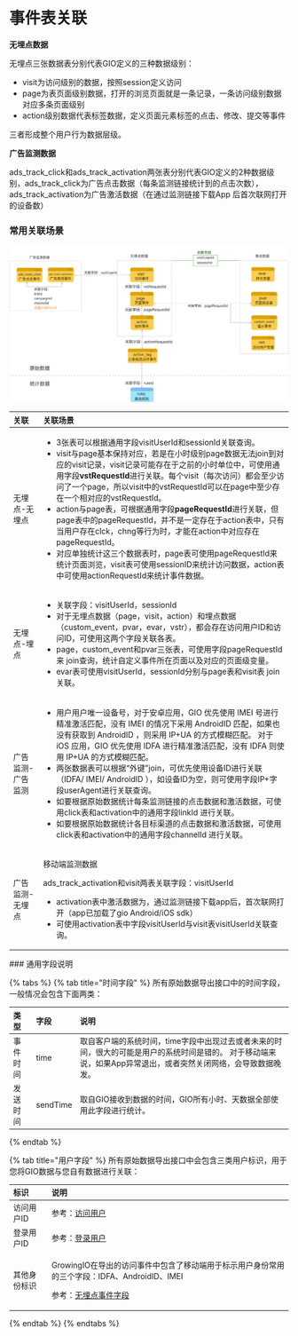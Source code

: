 # 事件表关联

**无埋点数据**

无埋点三张数据表分别代表GIO定义的三种数据级别：

* visit为访问级别的数据，按照session定义访问
* page为表页面级别数据，打开的浏览页面就是一条记录，一条访问级别数据对应多条页面级别
* action级别数据代表标签数据，定义页面元素标签的点击、修改、提交等事件

三者形成整个用户行为数据层级。

**广告监测数据**

ads\_track\_click和ads\_track\_activation两张表分别代表GIO定义的2种数据级别，ads\_track\_click为广告点击数据（每条监测链接统计到的点击次数），ads\_track\_activation为广告激活数据（在通过监测链接下载App 后首次联网打开的设备数）

### **常用关联场景**

![](../../../../.gitbook/assets/yuan-shi-shu-ju-guan-lian-guan-xi-tu%20%284%29.png)

<table>
  <thead>
    <tr>
      <th style="text-align:left">&#x5173;&#x8054;</th>
      <th style="text-align:left">&#x5173;&#x8054;&#x573A;&#x666F;</th>
    </tr>
  </thead>
  <tbody>
    <tr>
      <td style="text-align:left">&#x65E0;&#x57CB;&#x70B9;-&#x65E0;&#x57CB;&#x70B9;</td>
      <td style="text-align:left">
        <ul>
          <li>3&#x5F20;&#x8868;&#x53EF;&#x4EE5;&#x6839;&#x636E;&#x901A;&#x7528;&#x5B57;&#x6BB5;visitUserId&#x548C;sessionId&#x5173;&#x8054;&#x67E5;&#x8BE2;&#x3002;</li>
          <li>visit&#x4E0E;page&#x57FA;&#x672C;&#x4FDD;&#x6301;&#x5BF9;&#x5E94;&#xFF0C;&#x82E5;&#x662F;&#x5728;&#x5C0F;&#x65F6;&#x7EA7;&#x522B;page&#x6570;&#x636E;&#x65E0;&#x6CD5;join&#x5230;&#x5BF9;&#x5E94;&#x7684;visit&#x8BB0;&#x5F55;&#xFF0C;visit&#x8BB0;&#x5F55;&#x53EF;&#x80FD;&#x5B58;&#x5728;&#x4E8E;&#x4E4B;&#x524D;&#x7684;&#x5C0F;&#x65F6;&#x5355;&#x4F4D;&#x4E2D;&#xFF0C;&#x53EF;&#x4F7F;&#x7528;&#x901A;&#x7528;&#x5B57;&#x6BB5;<b>vstRequestId</b>&#x8FDB;&#x884C;&#x5173;&#x8054;&#x3002;&#x6BCF;&#x4E2A;visit&#xFF08;&#x6BCF;&#x6B21;&#x8BBF;&#x95EE;&#xFF09;&#x90FD;&#x4F1A;&#x81F3;&#x5C11;&#x8BBF;&#x95EE;&#x4E86;&#x4E00;&#x4E2A;page&#xFF0C;&#x6240;&#x4EE5;visit&#x4E2D;&#x7684;vstRequestId&#x53EF;&#x4EE5;&#x5728;page&#x4E2D;&#x81F3;&#x5C11;&#x5B58;&#x5728;&#x4E00;&#x4E2A;&#x76F8;&#x5BF9;&#x5E94;&#x7684;vstRequestId&#x3002;</li>
          <li>action&#x4E0E;page&#x8868;&#xFF0C;&#x53EF;&#x6839;&#x636E;&#x901A;&#x7528;&#x5B57;&#x6BB5;<b>pageRequestId</b>&#x8FDB;&#x884C;&#x5173;&#x8054;&#xFF0C;&#x4F46;page&#x8868;&#x4E2D;&#x7684;pageRequestId&#xFF0C;&#x5E76;&#x4E0D;&#x662F;&#x4E00;&#x5B9A;&#x5B58;&#x5728;&#x4E8E;action&#x8868;&#x4E2D;&#xFF0C;&#x53EA;&#x6709;&#x5F53;&#x7528;&#x6237;&#x5B58;&#x5728;clck&#xFF0C;chng&#x7B49;&#x884C;&#x4E3A;&#x65F6;&#xFF0C;&#x624D;&#x80FD;&#x5728;action&#x4E2D;&#x5BF9;&#x5E94;&#x5B58;&#x5728;pageRequestId&#x3002;</li>
          <li>&#x5BF9;&#x5E94;&#x5355;&#x72EC;&#x7EDF;&#x8BA1;&#x8FD9;&#x4E09;&#x4E2A;&#x6570;&#x636E;&#x8868;&#x65F6;&#xFF0C;page&#x8868;&#x53EF;&#x4F7F;&#x7528;pageRequestId&#x6765;&#x7EDF;&#x8BA1;&#x9875;&#x9762;&#x6D4F;&#x89C8;&#xFF0C;visit&#x8868;&#x53EF;&#x4F7F;&#x7528;sessionID&#x6765;&#x7EDF;&#x8BA1;&#x8BBF;&#x95EE;&#x6570;&#x636E;&#xFF0C;action&#x8868;&#x4E2D;&#x53EF;&#x4F7F;&#x7528;actionRequestId&#x6765;&#x7EDF;&#x8BA1;&#x4E8B;&#x4EF6;&#x6570;&#x636E;&#x3002;</li>
        </ul>
      </td>
    </tr>
    <tr>
      <td style="text-align:left">&#x65E0;&#x57CB;&#x70B9;-&#x57CB;&#x70B9;</td>
      <td style="text-align:left">
        <ul>
          <li>&#x5173;&#x8054;&#x5B57;&#x6BB5;&#xFF1A;visitUserId&#xFF0C;sessionId</li>
          <li>&#x5BF9;&#x4E8E;&#x65E0;&#x57CB;&#x70B9;&#x6570;&#x636E;&#xFF08;page&#xFF0C;visit&#xFF0C;action&#xFF09;&#x548C;&#x57CB;&#x70B9;&#x6570;&#x636E;&#xFF08;custom_event&#xFF0C;pvar&#xFF0C;evar&#xFF0C;vstr&#xFF09;&#xFF0C;&#x90FD;&#x4F1A;&#x5B58;&#x5728;&#x8BBF;&#x95EE;&#x7528;&#x6237;ID&#x548C;&#x8BBF;&#x95EE;ID&#xFF0C;&#x53EF;&#x4F7F;&#x7528;&#x8FD9;&#x4E24;&#x4E2A;&#x5B57;&#x6BB5;&#x5173;&#x8054;&#x5404;&#x8868;&#x3002;</li>
          <li>page&#xFF0C;custom_event&#x548C;pvar&#x4E09;&#x5F20;&#x8868;&#xFF0C;&#x53EF;&#x4F7F;&#x7528;&#x5B57;&#x6BB5;pageRequestId&#x6765;
            join&#x67E5;&#x8BE2;&#xFF0C;&#x7EDF;&#x8BA1;&#x81EA;&#x5B9A;&#x4E49;&#x4E8B;&#x4EF6;&#x6240;&#x5728;&#x9875;&#x9762;&#x4EE5;&#x53CA;&#x5BF9;&#x5E94;&#x7684;&#x9875;&#x9762;&#x7EA7;&#x53D8;&#x91CF;&#x3002;</li>
          <li>evar&#x8868;&#x53EF;&#x4F7F;&#x7528;visitUserId&#xFF0C;sessionId&#x5206;&#x522B;&#x4E0E;page&#x8868;&#x548C;visit&#x8868;
            join&#x5173;&#x8054;&#x3002;</li>
        </ul>
      </td>
    </tr>
    <tr>
      <td style="text-align:left">&#x5E7F;&#x544A;&#x76D1;&#x6D4B;-&#x5E7F;&#x544A;&#x76D1;&#x6D4B;</td>
      <td
      style="text-align:left">
        <ul>
          <li>&#x7528;&#x6237;&#x7528;&#x6237;&#x552F;&#x4E00;&#x8BBE;&#x5907;&#x53F7;&#xFF0C;&#x5BF9;&#x4E8E;&#x5B89;&#x5353;&#x5E94;&#x7528;&#xFF0C;GIO
            &#x4F18;&#x5148;&#x4F7F;&#x7528; IMEI &#x53F7;&#x8FDB;&#x884C;&#x7CBE;&#x51C6;&#x6FC0;&#x6D3B;&#x5339;&#x914D;&#xFF0C;&#x6CA1;&#x6709;
            IMEI &#x7684;&#x60C5;&#x51B5;&#x4E0B;&#x91C7;&#x7528; AndroidID &#x5339;&#x914D;&#xFF0C;&#x5982;&#x679C;&#x4E5F;&#x6CA1;&#x6709;&#x83B7;&#x53D6;&#x5230;
            AndroidID &#xFF0C;&#x5219;&#x91C7;&#x7528; IP+UA &#x7684;&#x65B9;&#x5F0F;&#x6A21;&#x7CCA;&#x5339;&#x914D;&#x3002;
            &#x5BF9;&#x4E8E; iOS &#x5E94;&#x7528;&#xFF0C;GIO &#x4F18;&#x5148;&#x4F7F;&#x7528;
            IDFA &#x8FDB;&#x884C;&#x7CBE;&#x51C6;&#x6FC0;&#x6D3B;&#x5339;&#x914D;&#xFF0C;&#x6CA1;&#x6709;
            IDFA &#x5219;&#x4F7F;&#x7528; IP+UA &#x7684;&#x65B9;&#x5F0F;&#x6A21;&#x7CCA;&#x5339;&#x914D;&#x3002;</li>
          <li>&#x4E24;&#x5F20;&#x6570;&#x636E;&#x8868;&#x53EF;&#x4EE5;&#x6839;&#x636E;&#x201C;&#x5916;&#x952E;&#x201D;join&#xFF0C;&#x53EF;&#x4F18;&#x5148;&#x4F7F;&#x7528;&#x8BBE;&#x5907;ID&#x8FDB;&#x884C;&#x5173;&#x8054;&#xFF08;IDFA/
            IMEI/ AndroidID &#xFF09;&#xFF0C;&#x5982;&#x8BBE;&#x5907;ID&#x4E3A;&#x7A7A;&#xFF0C;&#x5219;&#x53EF;&#x4F7F;&#x7528;&#x5B57;&#x6BB5;IP+&#x5B57;&#x6BB5;userAgent&#x8FDB;&#x884C;&#x5173;&#x8054;&#x67E5;&#x8BE2;&#x3002;</li>
          <li>&#x5982;&#x8981;&#x6839;&#x636E;&#x539F;&#x59CB;&#x6570;&#x636E;&#x7EDF;&#x8BA1;&#x6BCF;&#x6761;&#x76D1;&#x6D4B;&#x94FE;&#x63A5;&#x7684;&#x70B9;&#x51FB;&#x6570;&#x636E;&#x548C;&#x6FC0;&#x6D3B;&#x6570;&#x636E;&#xFF0C;&#x53EF;&#x4F7F;&#x7528;click&#x8868;&#x548C;activation&#x4E2D;&#x7684;&#x901A;&#x7528;&#x5B57;&#x6BB5;linkId
            &#x8FDB;&#x884C;&#x5173;&#x8054;&#x3002;</li>
          <li>&#x5982;&#x8981;&#x6839;&#x636E;&#x539F;&#x59CB;&#x6570;&#x636E;&#x7EDF;&#x8BA1;&#x5404;&#x76EE;&#x6807;&#x6E20;&#x9053;&#x7684;&#x70B9;&#x51FB;&#x6570;&#x636E;&#x548C;&#x6FC0;&#x6D3B;&#x6570;&#x636E;&#xFF0C;&#x53EF;&#x4F7F;&#x7528;click&#x8868;&#x548C;activation&#x4E2D;&#x7684;&#x901A;&#x7528;&#x5B57;&#x6BB5;channelId
            &#x8FDB;&#x884C;&#x5173;&#x8054;&#x3002;</li>
        </ul>
        </td>
    </tr>
    <tr>
      <td style="text-align:left">&#x5E7F;&#x544A;&#x76D1;&#x6D4B;-&#x65E0;&#x57CB;&#x70B9;</td>
      <td style="text-align:left">
        <p></p>
        <p>&#x79FB;&#x52A8;&#x7AEF;&#x76D1;&#x6D4B;&#x6570;&#x636E;</p>
        <p>ads_track_activation&#x548C;visit&#x4E24;&#x8868;&#x5173;&#x8054;&#x5B57;&#x6BB5;&#xFF1A;visitUserId</p>
        <ul>
          <li>activation&#x8868;&#x4E2D;&#x6FC0;&#x6D3B;&#x6570;&#x636E;&#x4E3A;&#xFF0C;&#x901A;&#x8FC7;&#x76D1;&#x6D4B;&#x94FE;&#x63A5;&#x4E0B;&#x8F7D;app&#x540E;&#xFF0C;&#x9996;&#x6B21;&#x8054;&#x7F51;&#x6253;&#x5F00;&#xFF08;app&#x5DF2;&#x52A0;&#x8F7D;&#x4E86;gio
            Android/iOS sdk&#xFF09;</li>
          <li>&#x53EF;&#x4F7F;&#x7528;activation&#x8868;&#x4E2D;&#x5B57;&#x6BB5;visitUserId&#x4E0E;visit&#x8868;visitUserId&#x5173;&#x8054;&#x67E5;&#x8BE2;&#x3002;</li>
        </ul>
      </td>
    </tr>
  </tbody>
</table>### 通用字段说明

{% tabs %}
{% tab title="时间字段" %}
所有原始数据导出接口中的时间字段，一般情况会包含下面两类：

| 类型 | 字段 | 说明 |
| :--- | :--- | :--- |
| 事件时间 | time | 取自客户端的系统时间，time字段中出现过去或者未来的时间，很大的可能是用户的系统时间是错的。 对于移动端来说，如果App异常退出，或者突然关闭网络，会导致数据晚发。 |
| 发送时间 | sendTime | 取自GIO接收到数据的时间，GIO所有小时、天数据全部使用此字段进行统计。 |
{% endtab %}

{% tab title="用户字段" %}
所有原始数据导出接口中会包含三类用户标识，用于您将GIO数据与您自有数据进行关联：

<table>
  <thead>
    <tr>
      <th style="text-align:left">&#x6807;&#x8BC6;</th>
      <th style="text-align:left">&#x8BF4;&#x660E;</th>
    </tr>
  </thead>
  <tbody>
    <tr>
      <td style="text-align:left">&#x8BBF;&#x95EE;&#x7528;&#x6237;ID</td>
      <td style="text-align:left">&#x53C2;&#x8003;&#xFF1A;<a href="../../../../introduction/datamodel/usermodel/visituser.md">&#x8BBF;&#x95EE;&#x7528;&#x6237;</a>
      </td>
    </tr>
    <tr>
      <td style="text-align:left">&#x767B;&#x5F55;&#x7528;&#x6237;ID</td>
      <td style="text-align:left">&#x53C2;&#x8003;&#xFF1A;<a href="../../../../introduction/datamodel/usermodel/loginuser.md">&#x767B;&#x5F55;&#x7528;&#x6237;</a>
      </td>
    </tr>
    <tr>
      <td style="text-align:left">&#x5176;&#x4ED6;&#x8EAB;&#x4EFD;&#x6807;&#x8BC6;</td>
      <td style="text-align:left">
        <p>GrowingIO&#x5728;&#x5BFC;&#x51FA;&#x7684;&#x8BBF;&#x95EE;&#x4E8B;&#x4EF6;&#x4E2D;&#x5305;&#x542B;&#x4E86;&#x79FB;&#x52A8;&#x7AEF;&#x7528;&#x4E8E;&#x6807;&#x793A;&#x7528;&#x6237;&#x8EAB;&#x4EFD;&#x5E38;&#x7528;&#x7684;&#x4E09;&#x4E2A;&#x5B57;&#x6BB5;&#xFF1A;IDFA&#x3001;AndroidID&#x3001;IMEI</p>
        <p>&#x53C2;&#x8003;&#xFF1A;<a href="anto-character.md">&#x65E0;&#x57CB;&#x70B9;&#x4E8B;&#x4EF6;&#x5B57;&#x6BB5;</a>
        </p>
      </td>
    </tr>
  </tbody>
</table>
{% endtab %}
{% endtabs %}

